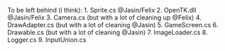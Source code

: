 To be left behind (i think):
	1. Sprite.cs @Jasin/Felix
	2. OpenTK.dll @Jasin/Felix
	3. Camera.cs (but with a lot of cleaning up @Felix)
	4. DrawAdapter.cs (but with a lot of cleaning @Jasin)
	5. GameScreen.cs 
	6. Drawable.cs (but with a lot of cleaning @Jasin)
	7. ImageLoader.cs
	8. Logger.cs
	9. InputUnion.cs